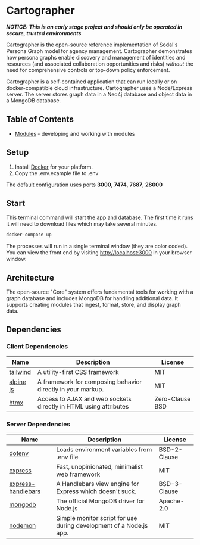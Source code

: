 # Cartographer

***NOTICE: This is an early stage project and should only be operated in secure, trusted environments***

Cartographer is the open-source reference implementation of Sodal's Persona Graph model for agency management. Cartographer demonstrates how persona graphs enable discovery and management of identities and resources (and associated collaboration opportunities and risks) *without* the need for comprehensive controls or top-down policy enforcement.

Cartographer is a self-contained application that can run locally or on docker-compatible cloud infrastructure. Cartographer uses a Node/Express server. The server stores graph data in a Neo4j database and object data in a MongoDB database.

## Table of Contents

- [Modules](docs/modules.md) - developing and working with modules

## Setup

1. Install [Docker](https://docker.com) for your platform.
2. Copy the .env.example file to .env

The default configuration uses ports **3000**, **7474**, **7687**, **28000**

## Start

This terminal command will start the app and database. The first time it runs it will need to download files which may take several minutes.

``` bash
docker-compose up
```

The processes will run in a single terminal window (they are color coded). You can view the front end by visiting <http://localhost:3000> in your browser window.

## Architecture

The open-source "Core" system offers fundamental tools for working with a graph database and includes MongoDB for handling additional data. It supports creating modules that ingest, format, store, and display graph data.

## Dependencies

### Client Dependencies

Name | Description | License
---- | ----------- | -------
[tailwind](https://www.tailwindcss.com)|A utility-first CSS framework|MIT
[alpine js](http://https://alpinejs.dev)|A framework for composing behavior directly in your markup.|MIT
[htmx](https://https://htmx.org)|Access to AJAX and web sockets directly in HTML using attributes|Zero-Clause BSD

### Server Dependencies

Name | Description | License
---- | ----------- | -------
[dotenv](https://github.com/motdotla/dotenv#readme)|Loads environment variables from .env file|BSD-2-Clause
[express](http://expressjs.com/)|Fast, unopinionated, minimalist web framework|MIT
[express-handlebars](https://github.com/express-handlebars/express-handlebars)|A Handlebars view engine for Express which doesn't suck.|BSD-3-Clause
[mongodb](https://github.com/mongodb/node-mongodb-native)|The official MongoDB driver for Node.js|Apache-2.0
[nodemon](https://nodemon.io)|Simple monitor script for use during development of a Node.js app.|MIT
